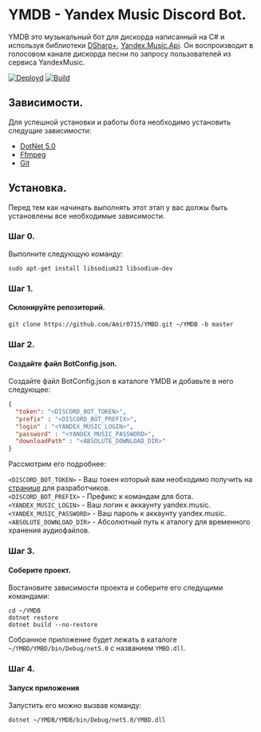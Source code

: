 # YMDB - Yandex Music Discord Bot.
YMDB это музыкальный бот для дискорда написанный на C# и используя библиотеки [DSharp+](https://github.com/DSharpPlus/DSharpPlus), [Yandex.Music.Api](https://github.com/K1llMan/Yandex.Music.Api). Он воспроизводит в голосовом канале дискорда песни по запросу пользователей из сервиса YandexMusic.

[![Deployd](https://github.com/Amir0715/YMDB/actions/workflows/ci-cd.yml/badge.svg?branch=master)](https://github.com/Amir0715/YMDB/actions/workflows/ci-cd.yml)
[![Build](https://github.com/Amir0715/YMDB/actions/workflows/build.yml/badge.svg?branch=master)](https://github.com/Amir0715/YMDB/actions/workflows/build.yml)

## Зависимости.

Для успешной установки и работы бота необходимо установить следущие зависимости:

- [DotNet 5.0](https://dotnet.microsoft.com/download/dotnet/5.0)
- [Ffmpeg](https://ffmpeg.org/download.html)
- [Git](https://git-scm.com/downloads)



## Установка.

Перед тем как начинать выполнять этот этап у вас должы быть установлены все необходимые зависимости.

### Шаг 0.

Выполните следующую команду:

```terminal
sudo apt-get install libsodium23 libsodium-dev
```

### Шаг 1.

#### Склонируйте репозиторий.

```terminal
git clone https://github.com/Amir0715/YMBD.git ~/YMDB -b master
```

### Шаг 2.
#### Создайте файл BotConfig.json.
Создайте файл BotConfig.json в каталоге YMDB и добавьте в него следующее:

```json
{
  "token": "<DISCORD_BOT_TOKEN>",
  "prefix" : "<DISCORD_BOT_PREFIX>",
  "login" : "<YANDEX_MUSIC_LOGIN>",
  "password" : "<YANDEX_MUSIC_PASSWORD>",
  "downloadPath" : "<ABSOLUTE_DOWNLOAD_DIR>"
}
```
Рассмотрим его подробнее:<br>

`<DISCORD_BOT_TOKEN>` - Ваш токен который вам необходимо получить на [странице](https://discord.com/developers/applications) для разработчиков.</br>
`<DISCORD_BOT_PREFIX>` - Префикс к командам для бота.</br>
`<YANDEX_MUSIC_LOGIN>` - Ваш логин к аккаунту yandex.music.</br>
`<YANDEX_MUSIC_PASSWORD>` - Ваш пароль к аккаунту yandex.music.</br>
`<ABSOLUTE_DOWNLOAD_DIR>` - Абсолютный путь к аталогу для временного хранения аудиофайлов.</br>

### Шаг 3. 

#### Соберите проект. 
Востановите зависимости проекта и соберите его следущими командами:
```terminal
cd ~/YMDB
dotnet restore
dotnet build --no-restore
```
Собранное приложение будет лежать в каталоге `~/YMBD/YMBD/bin/Debug/net5.0` с названием `YMBD.dll`.  

### Шаг 4.
#### Запуск приложения 
Запустить его можно вызвав команду: 
```terminal
dotnet ~/YMDB/YMDB/bin/Debug/net5.0/YMBD.dll
```
